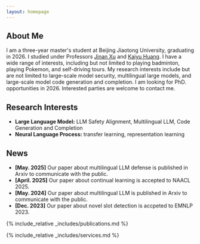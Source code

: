 ```yaml
---
layout: homepage
---
```


## About Me

I am a three-year master's student at Beijing Jiaotong University, graduating in 2026. I studied under Professors [Jinan Xu](https://scholar.google.com/citations?hl=zh-CN&user=wMuW0W4AAAAJ) and [Kaiyu Huang](https://scholar.google.com/citations?user=qAp-hS4AAAAJ&hl=zh-CN&oi=ao). I have a wide range of interests, including but not limited to playing badminton, playing Pokemon, and self-driving tours. My research interests include but are not limited to large-scale model security, multilingual large models, and large-scale model code generation and completion. I am looking for PhD. opportunities in 2026. Interested parties are welcome to contact me.

## Research Interests

- **Large Language Model:** LLM Safety Alignment, Multilingual LLM, Code Generation and Completion
- **Neural Language Process:** transfer learning, representation learning

## News

- **[May. 2025]** Our paper about multilingual LLM defense is published in Arxiv to communicate with the public.
- **[April. 2025]** Our paper about continual learning is accepted to NAACL 2025.
- **[May. 2024]** Our paper about multilingual LLM is published in Arxiv to communicate with the public.
- **[Dec. 2023]** Our paper about novel slot detection is accpeted to EMNLP 2023.

{% include_relative _includes/publications.md %}

{% include_relative _includes/services.md %}
